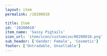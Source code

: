 ```yaml
---
layout: item
permalink: /10200010

title: Item
id: '10200010'
item_name: 'Sassy Pigtails'
icon_url: 'item/icon/customize/00200010.png'
sub_header: ['Gender: Female', 'Cosmetic']
footer: ['Untradable, Unsellable']
---
```

